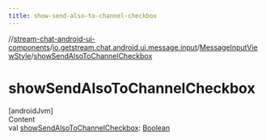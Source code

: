 ```yaml
---
title: show-send-also-to-channel-checkbox
---
```

//[stream-chat-android-ui-components](../../../index.md)/[io.getstream.chat.android.ui.message.input](../index.md)/[MessageInputViewStyle](index.md)/[showSendAlsoToChannelCheckbox](showSendAlsoToChannelCheckbox.md)



# showSendAlsoToChannelCheckbox  
[androidJvm]  
Content  
val [showSendAlsoToChannelCheckbox](showSendAlsoToChannelCheckbox.md): [Boolean](https://kotlinlang.org/api/latest/jvm/stdlib/kotlin/-boolean/index.html)  



